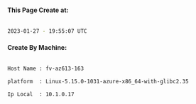 
   
#### This Page Create at:

```bash

2023-01-27 - 19:55:07 UTC

```

#### Create By Machine:

```bash

Host Name : fv-az613-163

platform  : Linux-5.15.0-1031-azure-x86_64-with-glibc2.35

Ip Local  : 10.1.0.17

```

